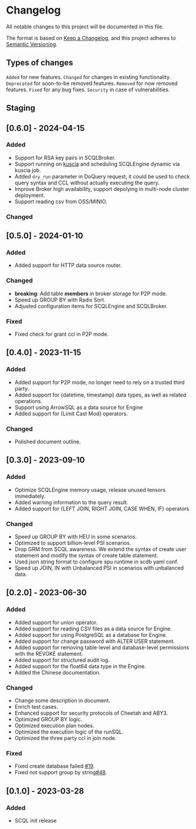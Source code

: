 # Changelog

All notable changes to this project will be documented in this file.

The format is based on [Keep a Changelog](https://keepachangelog.com/en/1.0.0/),
and this project adheres to [Semantic Versioning](https://semver.org/spec/v2.0.0.html).

## Types of changes

`Added` for new features.
`Changed` for changes in existing functionality.
`Deprecated` for soon-to-be removed features.
`Removed` for now removed features.
`Fixed` for any bug fixes.
`Security` in case of vulnerabilities.

## Staging

## [0.6.0] - 2024-04-15

### Added

- Support for RSA key pairs in SCQLBroker.
- Support running on [kuscia](https://github.com/secretflow/kuscia) and scheduling SCQLEngine dynamic via kuscia job.
- Added `dry_run` parameter in DoQuery request, it could be used to check query syntax and CCL without actually executing the query.
- Improve Broker high availability, support depolying in multi-node cluster deployment.
- Support reading csv from OSS/MINIO.

### Changed

## [0.5.0] - 2024-01-10

### Added

 - Added support for HTTP data source router. 

### Changed

 - **breaking**: Add table **members** in broker storage for P2P mode.
 - Speed up GROUP BY with Radix Sort.
 - Adjusted configuration items for SCQLEngine and SCQLBroker.

### Fixed

 - Fixed check for grant ccl in P2P mode.

## [0.4.0] - 2023-11-15

### Added

 - Added support for P2P mode, no longer need to rely on a trusted third party.
 - Added support for {datetime, timestamp} data types, as well as related operations.
 - Support using ArrowSQL as a data source for Engine
 - Added support for {Limit Cast Mod} operators.

### Changed

 - Polished document outline.

## [0.3.0] - 2023-09-10

### Added

 - Optimize SCQLEngine memory usage, release unused tensors immediately.
 - Added warning information to the query result.
 - Added support for {LEFT JOIN, RIGHT JOIN, CASE WHEN, IF} operators

### Changed

 - Speed up GROUP BY with HEU in some scenarios.
 - Optimized to support billion-level PSI scenarios.
 - Drop GRM from SCQL awareness. We extend the syntax of  create user statement and modify the syntax of create table statement.
 - Used json string format to configure spu runtime in scdb yaml conf.
 - Speed up JOIN, IN with Unbalanced PSI in scenarios with unbalanced data.


## [0.2.0] - 2023-06-30

### Added

 - Added support for union operator.
 - Added support for reading CSV files as a data source for Engine.
 - Added support for using PostgreSQL as a database for Engine.
 - Added support for change password with ALTER USER statement.
 - Added support for removing table-level and database-level permissions with the REVOKE statement.
 - Added support for structured audit log.
 - Added support for the float64 data type in the Engine.
 - Added the Chinese documentation.

### Changed

 - Change some description in document.
 - Enrich test cases.
 - Enhanced support for security protocols of Cheetah and ABY3.
 - Optimized GROUP BY logic.
 - Optimized execution plan nodes.
 - Optimized the execution logic of the runSQL.
 - Optimized the three party ccl in join node.

### Fixed

 - Fixed create database failed [#19](https://github.com/secretflow/scql/issues/19).
 - Fixed not support group by string[#48](https://github.com/secretflow/scql/pull/48).


## [0.1.0] - 2023-03-28

### Added

 - SCQL init release